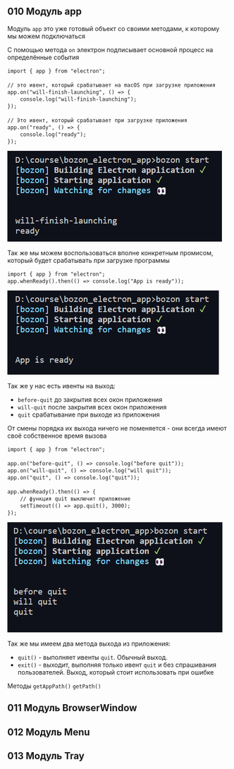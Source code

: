 ## 010 Модуль app

Модуль `app` это уже готовый объект со своими методами, к которому мы можем подключаться  

С помощью метода `on` электрон подписывает основной процесс на определённые события 

```JS
import { app } from "electron";

// это ивент, который срабатывает на macOS при загрузке приложения
app.on("will-finish-launching", () => {
	console.log("will-finish-launching");
});

// Это ивент, который срабатывает при загрузке приложения
app.on("ready", () => {
	console.log("ready");
});
```
![](_png/Pasted%20image%2020221112170925.png)

Так же мы можем воспользоваться вполне конкретным промисом, который будет срабатывать при загрузке программы 

```JS
import { app } from "electron";
app.whenReady().then(() => console.log("App is ready"));
```
![](_png/Pasted%20image%2020221112171225.png)

Так же у нас есть ивенты на выход:
- `before-quit` до закрытия всех окон приложения
- `will-quit` после закрытия всех окон приложения
- `quit` срабатывание при выходе из приложения

От смены порядка их выхода ничего не поменяется - они всегда имеют своё собственное время вызова 

```JS
import { app } from "electron";

app.on("before-quit", () => console.log("before quit"));
app.on("will-quit", () => console.log("will quit"));
app.on("quit", () => console.log("quit"));

app.whenReady().then(() => {
	// функция quit выключит приложение
	setTimeout(() => app.quit(), 3000);
});
```
![](_png/Pasted%20image%2020221112172049.png)

Так же мы имеем два метода выхода из приложения:
- `quit()` - выполняет ивенты `quit`. Обычный выход.
- `exit()` - выходит, выполняя только ивент `quit` и без спрашивания пользователей. Выход, который стоит использовать при ошибке

Методы `getAppPath()` `getPath()`








## 011 Модуль BrowserWindow



## 012 Модуль Menu



## 013 Модуль Tray







